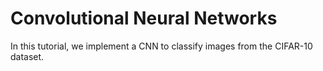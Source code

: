 # Convolutional Neural Networks

In this tutorial, we implement a CNN to classify images from the CIFAR-10 dataset.
